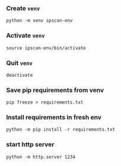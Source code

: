 ### Create `venv`
```
python -m venv ipscan-env
```
### Activate `venv`
```
source ipscan-env/bin/activate
```
### Quit `venv`
```
deactivate
```
### Save pip requirements from venv
```
pip freeze > requirements.txt
```
### Install requirements in fresh env
```
python -m pip install -r requirements.txt
```
### start http server
```
python -m http.server 1234
```